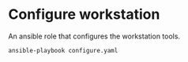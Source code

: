 # Configure workstation
An ansible role that configures the workstation tools.
```bash
ansible-playbook configure.yaml
```
